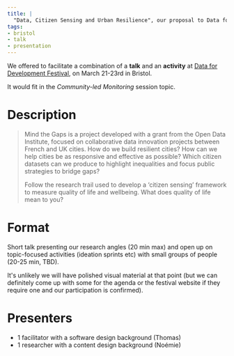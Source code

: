 ```yaml
---
title: |
  "Data, Citizen Sensing and Urban Resilience", our proposal to Data for Development Festival in Bristol
tags:
- bristol
- talk
- presentation
---
```


We offered to facilitate a combination of a **talk** and an **activity**
at [Data for Development Festival][], on March 21-23rd in Bristol.

It would fit in the _Community-led Monitoring_ session topic.

# Description

> Mind the Gaps is a project developed with a grant from the Open Data Institute, focused on collaborative data innovation projects between French and UK cities.
> How do we build resilient cities? How can we help cities be as responsive and effective as possible?
> Which citizen datasets can we produce to highlight inequalities and focus public strategies to bridge gaps?
>
> Follow the research trail used to develop a ‘citizen sensing’ framework to measure quality of life and wellbeing. What does quality of life mean to you?

# Format

Short talk presenting our research angles (20 min max) and open up on topic-focused activities (ideation sprints etc) with small groups of people (20-25 min, TBD).

It's unlikely we will have polished visual material at that point (but we can definitely come up with some for the agenda or the festival website if they require one and our participation is confirmed).

# Presenters

- 1 facilitator with a software design background (Thomas)
- 1 researcher with a content design background (Noémie)

[Data for Development Festival]: www.data4sdgs.org/news/data-development-festival
